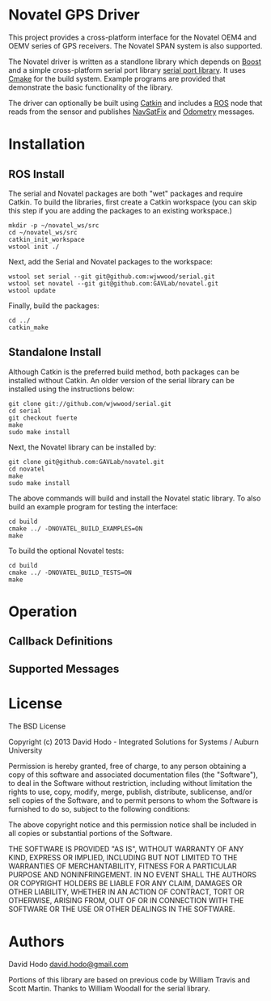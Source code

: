 Novatel GPS Driver
==================

This project provides a cross-platform interface for the Novatel OEM4 and OEMV series of GPS receivers.  The Novatel SPAN system is also supported. 

The Novatel driver is written as a standlone library which depends on [Boost](http://http://www.boost.org) and a simple cross-platform serial port library [serial port library](https://github.com/wjwwood/serial).  It uses [Cmake](http://http://www.cmake.org) for the build system.  Example programs are provided that demonstrate the basic functionality of the library.

The driver can optionally be built using [Catkin](http://www.ros.org/wiki/catkin) and includes a [ROS](http://www.ros.org) node that reads from the sensor and publishes [NavSatFix](http://ros.org/doc/api/sensor_msgs/html/msg/NavSatFix.html) and [Odometry](http://ros.org/doc/api/nav_msgs/html/msg/Odometry.html) messages.    

# Installation 

## ROS Install

The serial and Novatel packages are both "wet" packages and require Catkin.  To build the libraries, first create a Catkin workspace (you can skip this step if you are adding the packages to an existing workspace.)

	mkdir -p ~/novatel_ws/src
	cd ~/novatel_ws/src
	catkin_init_workspace
	wstool init ./
	
Next, add the Serial and Novatel packages to the workspace:

	wstool set serial --git git@github.com:wjwwood/serial.git
	wstool set novatel --git git@github.com:GAVLab/novatel.git
	wstool update

Finally, build the packages:

	cd ../
	catkin_make


## Standalone Install

Although Catkin is the preferred build method, both packages can be installed without Catkin.  An older version of the serial library can be installed using the instructions below:

	git clone git://github.com/wjwwood/serial.git
	cd serial
	git checkout fuerte
	make
	sudo make install
	
Next, the Novatel library can be installed by:

	git clone git@github.com:GAVLab/novatel.git
	cd novatel
	make
	sudo make install
	
The above commands will build and install the Novatel static library.  To also build an example program for testing the interface:

	cd build
	cmake ../ -DNOVATEL_BUILD_EXAMPLES=ON
	make
	
To build the optional Novatel tests:

	cd build
	cmake ../ -DNOVATEL_BUILD_TESTS=ON
	make


# Operation




## Callback Definitions


## Supported Messages

# License

The BSD License

Copyright (c) 2013 David Hodo - Integrated Solutions for Systems / Auburn University

Permission is hereby granted, free of charge, to any person obtaining a copy of this software and associated documentation files (the "Software"), to deal in the Software without restriction, including without limitation the rights to use, copy, modify, merge, publish, distribute, sublicense, and/or sell copies of the Software, and to permit persons to whom the Software is furnished to do so, subject to the following conditions:

The above copyright notice and this permission notice shall be included in all copies or substantial portions of the Software.

THE SOFTWARE IS PROVIDED "AS IS", WITHOUT WARRANTY OF ANY KIND, EXPRESS OR IMPLIED, INCLUDING BUT NOT LIMITED TO THE WARRANTIES OF MERCHANTABILITY, FITNESS FOR A PARTICULAR PURPOSE AND NONINFRINGEMENT. IN NO EVENT SHALL THE AUTHORS OR COPYRIGHT HOLDERS BE LIABLE FOR ANY CLAIM, DAMAGES OR OTHER LIABILITY, WHETHER IN AN ACTION OF CONTRACT, TORT OR OTHERWISE, ARISING FROM, OUT OF OR IN CONNECTION WITH THE SOFTWARE OR THE USE OR OTHER DEALINGS IN THE SOFTWARE.

# Authors

David Hodo <david.hodo@gmail.com>

Portions of this library are based on previous code by William Travis and Scott Martin.  Thanks to William Woodall for the serial library.
